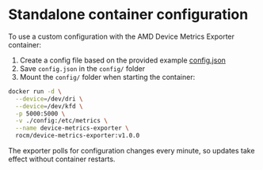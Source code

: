 # Standalone container configuration

To use a custom configuration with the AMD Device Metrics Exporter container:

1. Create a config file based on the provided example [config.json](https://raw.githubusercontent.com/ROCm/device-metrics-exporter/refs/heads/main/example/config.json)
2. Save `config.json` in the `config/` folder
3. Mount the `config/` folder when starting the container:

```bash
docker run -d \
  --device=/dev/dri \
  --device=/dev/kfd \
  -p 5000:5000 \
  -v ./config:/etc/metrics \
  --name device-metrics-exporter \
  rocm/device-metrics-exporter:v1.0.0
```

The exporter polls for configuration changes every minute, so updates take effect without container restarts.
